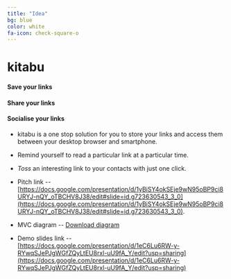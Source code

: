 ```yaml
---
title: "Idea"
bg: blue
color: white
fa-icon: check-square-o
---
```


# kitabu

#### **Save** your links
#### **Share** your links
#### **Socialise** your links

- kitabu is a one stop solution for you to store your links and access them between your desktop browser and smartphone. 
- Remind yourself to read a particular link at a particular time.
- _Toss_ an interesting link to your contacts with just one click.

- Pitch link -- [https://docs.google.com/presentation/d/1yBiSY4okSEje9wN95oBP9ci8URYJ-nQY_oTBCHV8J38/edit#slide=id.g723630543_3_0](https://docs.google.com/presentation/d/1yBiSY4okSEje9wN95oBP9ci8URYJ-nQY_oTBCHV8J38/edit#slide=id.g723630543_3_0).


- MVC diagram -- <a href="./MVC_Thread_Single.pptx">Download diagram</a>


- Demo slides link -- [https://docs.google.com/presentation/d/1eC6Lu6RW-y-RYwqSJePJgWGfZQyLtEU8rxl-uU9fA_Y/edit?usp=sharing](https://docs.google.com/presentation/d/1eC6Lu6RW-y-RYwqSJePJgWGfZQyLtEU8rxl-uU9fA_Y/edit?usp=sharing)
